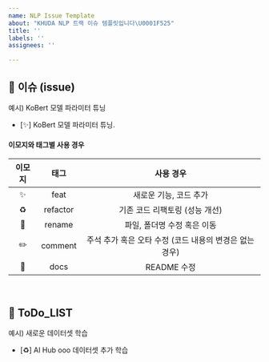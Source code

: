 ```yaml
---
name: NLP Issue Template
about: "KHUDA NLP 트랙 이슈 템플릿입니다\U0001F525"
title: ''
labels: ''
assignees: ''

---
```


## 👀 이슈 (issue) 
예시) KoBert 모델 파라미터 튜닝

- [✨] KoBert 모델 파라미터 튜닝. 
#### 이모지와 태그별 사용 경우
| 이모지 | 태그 | 사용 경우 |
| :--: | :--: | :--: |
| ✨ | feat | 새로운 기능, 코드 추가 |
| ♻️ | refactor | 기존 코드 리팩토링 (성능 개선) | 
| 🚚 | rename | 파일, 폴더명 수정 혹은 이동 |
| ✏️ | comment | 주석 추가 혹은 오타 수정 (코드 내용의 변경은 없는 경우) |
| 📝 | docs | README 수정 |

<br>

## 🚀 ToDo_LIST
예시) 새로운 데이터셋 학습
  
- [♻️] AI Hub ooo 데이터셋 추가 학습
